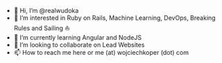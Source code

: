 - 👋 Hi, I’m @realwudoka
- 👀 I’m interested in Ruby on Rails, Machine Learning, DevOps, Breaking Rules and Sailing ⛵️
- 🌱 I’m currently learning Angular and NodeJS
- 💞️ I’m looking to collaborate on Lead Websites
- 📫 How to reach me here or me (at) wojciechkoper (dot) com

<!---
realwudoka/realwudoka is a ✨ special ✨ repository because its `README.md` (this file) appears on your GitHub profile.
You can click the Preview link to take a look at your changes.
--->
